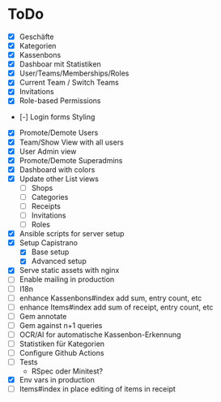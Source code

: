 # ToDo
- [x] Geschäfte
- [x] Kategorien
- [x] Kassenbons
- [x] Dashboar mit Statistiken
- [x] User/Teams/Memberships/Roles
- [x] Current Team / Switch Teams
- [x] Invitations
- [x] Role-based Permissions
- [-] Login forms Styling
- [x] Promote/Demote Users
- [x] Team/Show View with all users
- [x] User Admin view
- [x] Promote/Demote Superadmins
- [x] Dashboard with colors
- [x] Update other List views
  - [ ] Shops
  - [ ] Categories
  - [ ] Receipts
  - [ ] Invitations
  - [ ] Roles
- [x] Ansible scripts for server setup
- [x] Setup Capistrano
  - [x] Base setup
  - [x] Advanced setup
- [x] Serve static assets with nginx
- [ ] Enable mailing in production
- [ ] I18n
- [ ] enhance Kassenbons#index add sum, entry count, etc
- [ ] enhance Items#index add sum of receipt, entry count, etc
- [ ] Gem annotate
- [ ] Gem against n+1 queries
- [ ] OCR/AI for automatische Kassenbon-Erkennung
- [ ] Statistiken für Kategorien 
- [ ] Configure Github Actions
- [ ] Tests
  - RSpec oder Minitest?
- [x] Env vars in production
- [ ] Items#index in place editing of items in receipt
